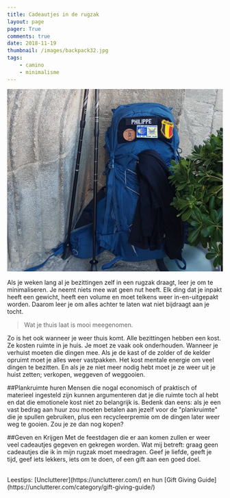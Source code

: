 ```yaml
---
title: Cadeautjes in de rugzak
layout: page
pager: True
comments: true
date: 2018-11-19
thumbnail: /images/backpack32.jpg
tags:
    - camino
    - minimalisme
---
```


![Rugzak](/images/backpack.jpg)


Als je weken lang al je bezittingen zelf in een rugzak draagt, leer je om te minimaliseren. Je neemt niets mee wat geen nut heeft. Elk ding dat je inpakt heeft een gewicht, heeft een volume en moet telkens weer in-en-uitgepakt worden. Daarom leer je om alles achter te laten wat niet bijdraagt aan je tocht. 

> Wat je thuis laat is mooi meegenomen. 

Zo is het ook wanneer je weer thuis komt. Alle bezittingen hebben een kost. Ze kosten ruimte in je huis. Je moet ze vaak ook onderhouden. Wanneer je verhuist moeten die dingen mee. Als je de kast of de zolder of de kelder opruimt moet je alles weer vastpakken. Het kost mentale energie om veel dingen te bezitten. En als je ze niet meer nodig hebt moet je ze weer uit je huist zetten; verkopen, weggeven of weggooien. 

##Plankruimte huren
Mensen die nogal economisch of praktisch of materieel ingesteld zijn kunnen argumenteren dat je die ruimte toch al hebt en dat die emotionele kost niet zo belangrijk is. Bedenk dan eens: als je een vast bedrag aan huur zou moeten betalen aan jezelf voor de "plankruimte" die je spullen gebruiken, plus een recycleerpremie om de dingen later weer weg te gooien. Zou je ze dan nog kopen?   

##Geven en Krijgen
Met de feestdagen die er aan komen zullen er weer veel cadeautjes gegeven en gekregen worden. Wat mij betreft: graag geen cadeautjes die ik in mijn rugzak moet meedragen. Geef je liefde, geeft je tijd, geef iets lekkers, iets om te doen, of een gift aan een goed doel. 

<br/>
Leestips: [Unclutterer](https://unclutterer.com/) en hun [Gift Giving Guide](https://unclutterer.com/category/gift-giving-guide/)
